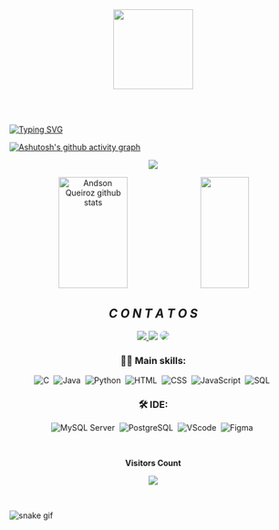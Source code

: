 <div align = "center">
  <img height = "140px" src = "https://user-images.githubusercontent.com/92947069/183311882-d6cec5b0-18e8-48cf-a551-098f295fbce5.gif" >
</div>

<br><br>

[![Typing SVG](https://readme-typing-svg.herokuapp.com/?color=00CED1&size=35&center=true&vCenter=true&width=1000&lines=OLÁ!,+Meu+nome+é+Andson+Queiroz;Tenho+20+anos;Moro+no+Brasil;Estou+cursando+Análise+e+Desenvolvimento+de+Sistemas;Sou+técnico+de+informática;Seja+Bem-Vindo!+:%29)](https://git.io/typing-svg)
<br>

[![Ashutosh's github activity graph](https://github-readme-activity-graph.vercel.app/graph?username=andsonqueiroz&bg_color=000000&color=009999&line=496d88&point=0182ad&area=true&hide_border=true)](https://github.com/ashutosh00710/github-readme-activity-graph)

<p align="center">
  <img src="https://github-profile-trophy.vercel.app/?username=andsonqueiroz&theme=onestar&row=2&no-bg=true&column=3&margin-w=15&margin-h=15" />
</p>

<div align="center">  
  <img width="49%" height="195px" src="https://github-readme-stats.vercel.app/api?username=andsonqueiroz&show_icons=true&count_private=true&hide_border=true&title_color=00CED1&icon_color=00CED1&text_color=c9d1d9&bg_color=0d1117" alt="Andson Queiroz github stats" /> 
  <img width="41%" height="195px" src="https://github-readme-stats.vercel.app/api/top-langs/?username=andsonqueiroz&layout=compact&hide_border=true&title_color=00CED1&text_color=c9d1d9&bg_color=0d1117" />
</div>

<div align="center"> 
  <h2>&ensp; <i>C O N T A T O S</i> &ensp;</h2>
<a href="https://www.instagram.com/obemo" target="_blank"><img src="https://img.shields.io/badge/Instagram-E4405F?style=for-the-badge&logo=instagram&logoColor=white"</a>
<a href = "mailto:mrpewceful@gmail.com"> <img src="https://img.shields.io/badge/-Gmail-%23333?style=for-the-badge&logo=gmail&logoColor=white" target="_blank"></a>
<a href="https://linkedin.com/in/andson-queiroz" target="_blank"><img src="https://img.shields.io/badge/-LinkedIn-%230077B5?style=for-the-badge&logo=linkedin&logoColor=white" style="border-radius: 30px" target="_blank"></a> 
</div>

<div align="center"> 
  
 ### 👩‍💻 Main skills:
![C](https://img.shields.io/badge/C-A8B9CC?style=for-the-badge&logo=c&logoColor=white)&nbsp;
![Java](https://img.shields.io/badge/java-java?style=for-the-badge&logo=coffeescript&logoColor=white&color=%238B0000)&nbsp;
![Python](https://img.shields.io/badge/Python-FFD43B?style=for-the-badge&logo=python&logoColor=blue)&nbsp;
![HTML](https://img.shields.io/badge/HTML5-E34F26?style=for-the-badge&logo=html5&logoColor=white)&nbsp;
![CSS](https://img.shields.io/badge/CSS3-1572B6?style=for-the-badge&logo=css3&logoColor=white)&nbsp;
![JavaScript](https://img.shields.io/badge/javascript-java?style=for-the-badge&logo=javascript&logoColor=yellow&color=black)&nbsp;
![SQL](https://img.shields.io/badge/sql-bench?style=for-the-badge&logo=mysql&logoColor=white&color=%2300255f)&nbsp; 

</div>

<div align="center"> 
  
### 🛠 IDE:
![MySQL Server](https://img.shields.io/badge/mysql-sql?style=for-the-badge&logo=mysql&logoColor=white&labelColor=blue&color=black)&nbsp;
![PostgreSQL](https://img.shields.io/badge/postgresql-sql?style=for-the-badge&logo=postgresql&logoColor=white&labelColor=%2300008b&color=black)&nbsp;
![VScode](https://img.shields.io/badge/VSCode-0078D4?style=for-the-badge&logo=visual%20studio%20code&logoColor=white)&nbsp;
![Figma](https://img.shields.io/badge/figma-figma?style=for-the-badge&logo=figma&logoColor=white&labelColor=orange&color=black)&nbsp;

</div>

<div align="center">
<br><p align="centre"><b>Visitors Count</b></p>  
<p align="center"><img align="center" src="https://profile-counter.glitch.me/{andsonqueiroz}/count.svg" /></p> 
<br>
</div>


![snake gif](https://github.com/andsonqueiroz/andsonqueiroz/blob/output/github-contribution-grid-snake.gif)

